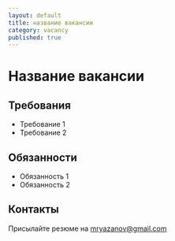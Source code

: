 ```yaml
---
layout: default
title: название вакансии
category: vacancy
published: true
---
```

# Название вакансии

## Требования

- Требование 1
- Требование 2


## Обязанности

- Обязанность 1
- Обязанность 2


## Контакты
Присылайте резюме на mryazanov@gmail.com
